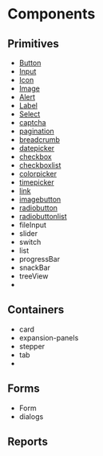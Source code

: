# Components

## Primitives

* [Button](/docs/components/primitive/button.md)
* [Input](/docs/components/primitive/input.md)
* [Icon](/docs/components/primitive/icon.md)
* [Image](/docs/components/primitive/image.md)
* [Alert](/docs/components/primitive/alert.md)
* [Label](/docs/components/primitive/label.md)
* [Select](/docs/components/primitive/select.md)
* [captcha](/docs/components/primitive/captcha.md)
* [pagination](/docs/components/primitive/pagination.md)
* [breadcrumb](/docs/components/primitive/breadcrumb.md)
* [datepicker](/docs/components/primitive/datepicker.md)
* [checkbox](/docs/components/primitive/checkBox.md)
* [checkboxlist](/docs/components/primitive/checkboxlist.md)
* [colorpicker](/docs/components/primitive/colorPicker.md)
* [timepicker](/docs/components/primitive/timepicker.md)
* [link](/docs/components/primitive/link.md)
* [imagebutton](/docs/components/primitive/imagebutton.md)
* [radiobutton](/docs/components/primitive/radiobutton.md)
* [radiobuttonlist](/docs/components/primitive/radiobuttonlist.md)
* fileInput
* slider
* switch
* list
* progressBar
* snackBar
* treeView
* 
## Containers
* card
* expansion-panels
* stepper
* tab
* 
## Forms
* Form
* dialogs

## Reports
